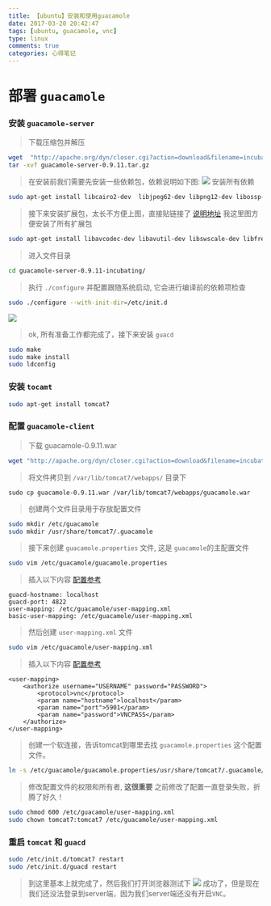 ```yaml
---
title: 【ubuntu】安装和使用guacamole
date: 2017-03-20 20:42:47
tags: [ubuntu, guacamole, vnc]
type: linux
comments: true
categories: 心得笔记
---
```

# 部署 `guacamole`

### 安装 `guacamole-server`
> 下载压缩包并解压
```bash
wget  "http://apache.org/dyn/closer.cgi?action=download&filename=incubator/guacamole/0.9.11-incubating/source/guacamole-server-0.9.11-incubating.tar.gz" -O guacamole-server-0.9.11.tar.gz
tar -xvf guacamole-server-0.9.11.tar.gz
```

> 在安装前我们需要先安装一些依赖包，依赖说明如下图:
![](http://i1.piimg.com/567571/841734f942541125.png)
> 安装所有依赖
```bash
sudo apt-get install libcairo2-dev  libjpeg62-dev libpng12-dev libossp-uuid-dev -y
```

> 接下来安装扩展包，太长不方便上图，直接贴链接了 [说明地址](http://guacamole.incubator.apache.org/doc/0.9.11-incubating/gug/installing-guacamole.html)
> 我这里图方便安装了所有扩展包
```bash
sudo apt-get install libavcodec-dev libavutil-dev libswscale-dev libfreerdp-dev libpango1.0-dev libssh2-1-dev libtelnet-dev libvncserver-dev libpulse-dev libssl-dev libvorbis-dev libwebp-dev -y
```
> 进入文件目录
```bash
cd guacamole-server-0.9.11-incubating/
```
> 执行 `./configure` 并配置跟随系统启动, 它会进行编译前的依赖项检查 
```bash
sudo ./configure --with-init-dir=/etc/init.d
```
![](http://i1.piimg.com/567571/126e6fc73ca977f3.png)

> ok, 所有准备工作都完成了，接下来安装 `guacd`
```bash
sudo make
sudo make install
sudo ldconfig
```

### 安装 `tocamt`

```bash
sudo apt-get install tomcat7
```

### 配置 `guacamole-client`

> 下载 guacamole-0.9.11.war
```bash
wget "http://apache.org/dyn/closer.cgi?action=download&filename=incubator/guacamole/0.9.11-incubating/binary/guacamole-0.9.11-incubating.war" -O guacamole-0.9.11.war
```
> 将文件拷贝到 `/var/lib/tomcat7/webapps/` 目录下
```
sudo cp guacamole-0.9.11.war /var/lib/tomcat7/webapps/guacamole.war
```
> 创建两个文件目录用于存放配置文件
```bash
sudo mkdir /etc/guacamole
sudo mkdir /usr/share/tomcat7/.guacamole
```
> 接下来创建 `guacamole.properties` 文件, 这是 `guacamole`的主配置文件
```bash
sudo vim /etc/guacamole/guacamole.properties
```
> 插入以下内容 [配置参考](https://guacamole.incubator.apache.org/doc/gug/configuring-guacamole.html#initial-setup)
```vim
guacd-hostname: localhost
guacd-port: 4822
user-mapping: /etc/guacamole/user-mapping.xml
basic-user-mapping: /etc/guacamole/user-mapping.xml
```
> 然后创建 `user-mapping.xml` 文件
```bash
sudo vim /etc/guacamole/user-mapping.xml
```
> 插入以下内容 [配置参考](https://guacamole.incubator.apache.org/doc/gug/configuring-guacamole.html#user-mapping)
```vim
<user-mapping>
    <authorize username="USERNAME" password="PASSWORD">
        <protocol>vnc</protocol>
        <param name="hostname">localhost</param>
        <param name="port">5901</param>
        <param name="password">VNCPASS</param>
    </authorize>
</user-mapping>
```
> 创建一个软连接，告诉tomcat到哪里去找 `guacamole.properties` 这个配置文件。
```bash
ln -s /etc/guacamole/guacamole.properties/usr/share/tomcat7/.guacamole/
```
> 修改配置文件的权限和所有者, **这很重要** 之前修改了配置一直登录失败，折腾了好久！
```bash
sudo chmod 600 /etc/guacamole/user-mapping.xml
sudo chown tomcat7:tomcat7 /etc/guacamole/user-mapping.xml
```

### 重启 `tomcat` 和 `guacd`
```bash
sudo /etc/init.d/tomcat7 restart
sudo /etc/init.d/guacd restart
```
> 到这里基本上就完成了，然后我们打开浏览器测试下
![](http://p1.bpimg.com/519918/7da6991745c7bafb.png)
成功了，但是现在我们还没法登录到server端，因为我们server端还没有开启`VNC`。